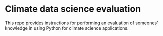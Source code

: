 # Climate data science evaluation 

This repo provides instructions for performing an evaluation of someones' knowledge in using Python for climate science applications.
